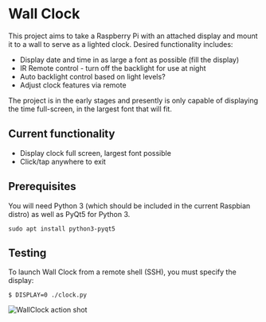 # Wall Clock

This project aims to take a Raspberry Pi with an attached display and mount it
to a wall to serve as a lighted clock. Desired functionality includes:

 - Display date and time in as large a font as possible (fill the display)
 - IR Remote control - turn off the backlight for use at night
 - Auto backlight control based on light levels?
 - Adjust clock features via remote

The project is in the early stages and presently is only capable of displaying
the time full-screen, in the largest font that will fit.

## Current functionality

 - Display clock full screen, largest font possible
 - Click/tap anywhere to exit

## Prerequisites

You will need Python 3 (which should be included in the current Raspbian distro)
as well as PyQt5 for Python 3.

```
sudo apt install python3-pyqt5
```

## Testing

To launch Wall Clock from a remote shell (SSH), you must specify the display:

```
$ DISPLAY=0 ./clock.py
```

![WallClock action shot](https://raw.githubusercontent.com/QBFreak/WallClock/raw/master/WallClock.jpg)
